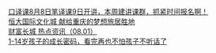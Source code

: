   
[口译课8月8日笔译课9日开讲，本周建讲课群，抓紧时间报名啊！](http://www.dianyue.me/archives/947/pe38634lucrvf2yh/)  
[恒大国际文化城 献给重庆的梦想旅居胜地](http://www.dianyue.me/archives/912/x11al1omhbvgvhxa/)  
[财富长城  热点资讯（08.01）](http://www.dianyue.me/archives/033/oje4ifjie8dt23fg/)  
[1-14岁孩子的成长密码，看完再也不怕孩子不听话了](http://www.dianyue.me/archives/522/5yt2iz41tt5b3m9x/)